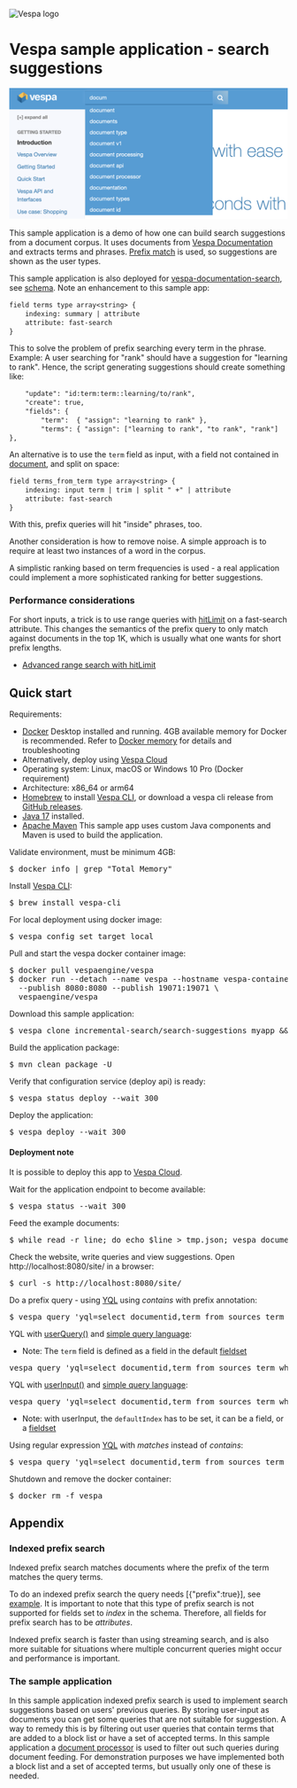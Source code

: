 <!-- Copyright Vespa.ai. Licensed under the terms of the Apache 2.0 license. See LICENSE in the project root. -->

![Vespa logo](https://vespa.ai/assets/vespa-logo-color.png)

# Vespa sample application - search suggestions

![search suggestion](img/suggestions.png)

This sample application is a demo of how one can build search suggestions from a document corpus.
It uses documents from [Vespa Documentation](https://github.com/vespa-engine/documentation)
and extracts terms and phrases.
[Prefix match](https://docs.vespa.ai/en/text-matching.html#prefix-match) is used,
so suggestions are shown as the user types.

<!-- ToDo check this after deploying new suggestions script - we might need to kill this app and point to new code -->
This sample application is also deployed for [vespa-documentation-search](https://github.com/vespa-cloud/vespa-documentation-search),
see [schema](https://github.com/vespa-cloud/vespa-documentation-search/blob/main/src/main/application/schemas/term.sd).
Note an enhancement to this sample app:

    field terms type array<string> {
        indexing: summary | attribute
        attribute: fast-search
    }

This to solve the problem of prefix searching every term in the phrase.
Example: A user searching for "rank" should have a suggestion for "learning to rank".
Hence, the script generating suggestions should create something like:

        "update": "id:term:term::learning/to/rank",
        "create": true,
        "fields": {
            "term":  { "assign": "learning to rank" },
            "terms": { "assign": ["learning to rank", "to rank", "rank"] },

An alternative is to use the `term` field as input, with a field not contained in [document](https://docs.vespa.ai/en/reference/schema-reference.html#document), and split on space:

    field terms_from_term type array<string> {
        indexing: input term | trim | split " +" | attribute
        attribute: fast-search
    }

With this, prefix queries will hit "inside" phrases, too.

Another consideration is how to remove noise.
A simple approach is to require at least two instances of a word in the corpus.

A simplistic ranking based on term frequencies is used -
a real application could implement a more sophisticated ranking for better suggestions.

### Performance considerations
For short inputs, a trick is to use range queries with 
[hitLimit](https://docs.vespa.ai/en/reference/query-language-reference.html#hitlimit) on a fast-search attribute. 
This changes the semantics of the prefix query to only match against documents in the top 1K,
which is usually what one wants for short prefix lengths.
* [Advanced range search with hitLimit](https://docs.vespa.ai/en/performance/practical-search-performance-guide.html#advanced-range-search-with-hitlimit)

## Quick start
Requirements:
* [Docker](https://www.docker.com/) Desktop installed and running. 4GB available memory for Docker is recommended.
  Refer to [Docker memory](https://docs.vespa.ai/en/operations-selfhosted/docker-containers.html#memory)
  for details and troubleshooting
* Alternatively, deploy using [Vespa Cloud](#deployment-note)
* Operating system: Linux, macOS or Windows 10 Pro (Docker requirement)
* Architecture: x86_64 or arm64 
* [Homebrew](https://brew.sh/) to install [Vespa CLI](https://docs.vespa.ai/en/vespa-cli.html), or download
  a vespa cli release from [GitHub releases](https://github.com/vespa-engine/vespa/releases).
* [Java 17](https://openjdk.org/projects/jdk/17/) installed.
* [Apache Maven](https://maven.apache.org/install.html) This sample app uses custom Java components and Maven is used
  to build the application.

Validate environment, must be minimum 4GB:
<pre>
$ docker info | grep "Total Memory"
</pre>

Install [Vespa CLI](https://docs.vespa.ai/en/vespa-cli.html):
<pre>
$ brew install vespa-cli
</pre>

For local deployment using docker image:
<pre data-test="exec">
$ vespa config set target local
</pre>

Pull and start the vespa docker container image:
<pre data-test="exec">
$ docker pull vespaengine/vespa
$ docker run --detach --name vespa --hostname vespa-container \
  --publish 8080:8080 --publish 19071:19071 \
  vespaengine/vespa
</pre>

Download this sample application:
<pre data-test="exec">
$ vespa clone incremental-search/search-suggestions myapp && cd myapp
</pre>

Build the application package:
<pre data-test="exec" data-test-expect="BUILD SUCCESS" data-test-timeout="300">
$ mvn clean package -U
</pre>

Verify that configuration service (deploy api) is ready:
<pre data-test="exec">
$ vespa status deploy --wait 300
</pre>

Deploy the application:
<pre data-test="exec" data-test-assert-contains="Success">
$ vespa deploy --wait 300
</pre>

#### Deployment note
It is possible to deploy this app to
[Vespa Cloud](https://cloud.vespa.ai/en/getting-started-java#deploy-sample-applications-java).

Wait for the application endpoint to become available:
<pre data-test="exec">
$ vespa status --wait 300
</pre>

Feed the example documents:
<!-- ToDo rewrite to using vespa feed -->
<pre data-test="exec">
$ while read -r line; do echo $line > tmp.json; vespa document tmp.json; done < example_feed.jsonl
</pre>

Check the website, write queries and view suggestions.
Open http://localhost:8080/site/ in a browser:
<pre data-test="exec" data-test-assert-contains="search suggestions">
$ curl -s http://localhost:8080/site/
</pre>


Do a prefix query -
using [YQL](https://docs.vespa.ai/en/query-language.html) using *contains* with prefix annotation:
<pre data-test="exec" data-test-assert-contains="id:term:term::streaming">
$ vespa query 'yql=select documentid,term from sources term where term contains ([{"prefix":true}]"stre");'
</pre>

YQL with [userQuery()](https://docs.vespa.ai/en/reference/query-language-reference.html#userquery) and
[simple query language](https://docs.vespa.ai/en/reference/simple-query-language-reference.html):
* Note: The `term` field is defined as a field in the default [fieldset](https://docs.vespa.ai/en/schemas.html#fieldset)
<pre data-test="exec" data-test-assert-contains="id:term:term::streaming">
vespa query 'yql=select documentid,term from sources term where userQuery()' 'query=str*'
</pre>

YQL with [userInput()](https://docs.vespa.ai/en/reference/query-language-reference.html#userinput) and
[simple query language](https://docs.vespa.ai/en/reference/simple-query-language-reference.html):
<pre data-test="exec" data-test-assert-contains="id:term:term::streaming">
vespa query 'yql=select documentid,term from sources term where ([{"defaultIndex":"default"}]userInput(@query))' 'query=str*'
</pre>
* Note: with userInput, the `defaultIndex` has to be set, it can be a field, or a [fieldset](https://docs.vespa.ai/en/schemas.html#fieldset)

Using regular expression [YQL](https://docs.vespa.ai/en/query-language.html) with *matches* instead of *contains*:
<pre data-test="exec" data-test-assert-contains="id:term:term::streaming">
$ vespa query 'yql=select documentid,term from sources term where term matches "stre"'
</pre>

Shutdown and remove the docker container:
<pre data-test="after">
$ docker rm -f vespa
</pre>


## Appendix 

### Indexed prefix search

Indexed prefix search matches documents where the prefix of the term matches the query terms.

To do an indexed prefix search the query needs \[{"prefix":true}],
see [example](https://docs.vespa.ai/en/reference/schema-reference#match).
It is important to note that this type of prefix search is not supported for fields set to _index_ in the schema. 
Therefore, all fields for prefix search has to be _attributes_.

Indexed prefix search is faster than using streaming search,
and is also more suitable for situations where multiple concurrent queries might occur and performance is important.


### The sample application

In this sample application indexed prefix search is used to implement search suggestions
based on users' previous queries.
By storing user-input as documents you can get some queries that are not suitable for suggestion.
A way to remedy this is by filtering out user queries that contain terms that are added to a block list
or have a set of accepted terms.
In this sample application a [document processor](https://docs.vespa.ai/en/document-processing.html)
is used to filter out such queries during document feeding.
For demonstration purposes we have implemented both a block list and a set of accepted terms,
but usually only one of these is needed.
